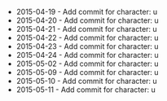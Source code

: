 - 2015-04-19 - Add commit for character: u
- 2015-04-20 - Add commit for character: u
- 2015-04-21 - Add commit for character: u
- 2015-04-22 - Add commit for character: u
- 2015-04-23 - Add commit for character: u
- 2015-04-24 - Add commit for character: u
- 2015-05-02 - Add commit for character: u
- 2015-05-09 - Add commit for character: u
- 2015-05-10 - Add commit for character: u
- 2015-05-11 - Add commit for character: u
